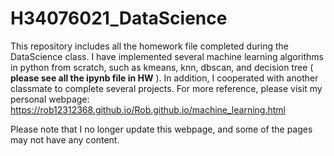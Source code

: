 # H34076021_DataScience
This repository includes all the homework file completed during the DataScience class. I have implemented several machine learning algorithms in python from scratch, such as kmeans, knn, dbscan, and decision tree ( **please see all the ipynb file in HW** ). In addition, I cooperated with another classmate to complete several projects. For more reference, please visit my personal webpage: https://rob12312368.github.io/Rob.github.io/machine_learning.html

Please note that I no longer update this webpage, and some of the pages may not have any content.
